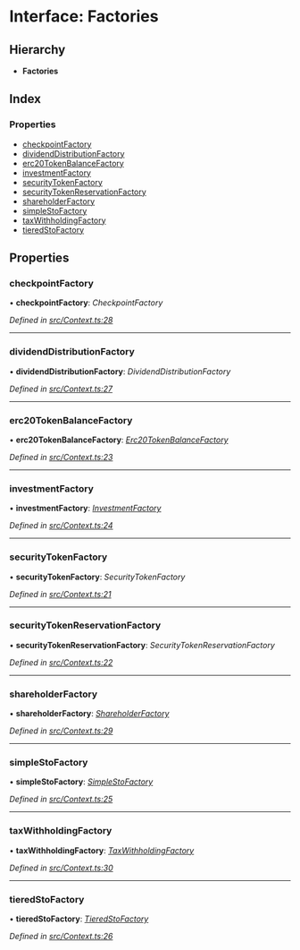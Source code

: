 # Interface: Factories

## Hierarchy

* **Factories**

## Index

### Properties

* [checkpointFactory](_context_.factories.md#checkpointfactory)
* [dividendDistributionFactory](_context_.factories.md#dividenddistributionfactory)
* [erc20TokenBalanceFactory](_context_.factories.md#erc20tokenbalancefactory)
* [investmentFactory](_context_.factories.md#investmentfactory)
* [securityTokenFactory](_context_.factories.md#securitytokenfactory)
* [securityTokenReservationFactory](_context_.factories.md#securitytokenreservationfactory)
* [shareholderFactory](_context_.factories.md#shareholderfactory)
* [simpleStoFactory](_context_.factories.md#simplestofactory)
* [taxWithholdingFactory](_context_.factories.md#taxwithholdingfactory)
* [tieredStoFactory](_context_.factories.md#tieredstofactory)

## Properties

###  checkpointFactory

• **checkpointFactory**: *CheckpointFactory*

*Defined in [src/Context.ts:28](https://github.com/PolymathNetwork/polymath-sdk/blob/ce52226/src/Context.ts#L28)*

___

###  dividendDistributionFactory

• **dividendDistributionFactory**: *DividendDistributionFactory*

*Defined in [src/Context.ts:27](https://github.com/PolymathNetwork/polymath-sdk/blob/ce52226/src/Context.ts#L27)*

___

###  erc20TokenBalanceFactory

• **erc20TokenBalanceFactory**: *[Erc20TokenBalanceFactory](../classes/entities.factories.erc20tokenbalancefactory.md)*

*Defined in [src/Context.ts:23](https://github.com/PolymathNetwork/polymath-sdk/blob/ce52226/src/Context.ts#L23)*

___

###  investmentFactory

• **investmentFactory**: *[InvestmentFactory](../classes/entities.factories.investmentfactory.md)*

*Defined in [src/Context.ts:24](https://github.com/PolymathNetwork/polymath-sdk/blob/ce52226/src/Context.ts#L24)*

___

###  securityTokenFactory

• **securityTokenFactory**: *SecurityTokenFactory*

*Defined in [src/Context.ts:21](https://github.com/PolymathNetwork/polymath-sdk/blob/ce52226/src/Context.ts#L21)*

___

###  securityTokenReservationFactory

• **securityTokenReservationFactory**: *SecurityTokenReservationFactory*

*Defined in [src/Context.ts:22](https://github.com/PolymathNetwork/polymath-sdk/blob/ce52226/src/Context.ts#L22)*

___

###  shareholderFactory

• **shareholderFactory**: *[ShareholderFactory](../classes/entities.factories.shareholderfactory.md)*

*Defined in [src/Context.ts:29](https://github.com/PolymathNetwork/polymath-sdk/blob/ce52226/src/Context.ts#L29)*

___

###  simpleStoFactory

• **simpleStoFactory**: *[SimpleStoFactory](../classes/entities.factories.simplestofactory.md)*

*Defined in [src/Context.ts:25](https://github.com/PolymathNetwork/polymath-sdk/blob/ce52226/src/Context.ts#L25)*

___

###  taxWithholdingFactory

• **taxWithholdingFactory**: *[TaxWithholdingFactory](../classes/entities.factories.taxwithholdingfactory.md)*

*Defined in [src/Context.ts:30](https://github.com/PolymathNetwork/polymath-sdk/blob/ce52226/src/Context.ts#L30)*

___

###  tieredStoFactory

• **tieredStoFactory**: *[TieredStoFactory](../classes/entities.factories.tieredstofactory.md)*

*Defined in [src/Context.ts:26](https://github.com/PolymathNetwork/polymath-sdk/blob/ce52226/src/Context.ts#L26)*
